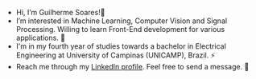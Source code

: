 -  Hi, I’m Guilherme Soares!👋
-  I’m interested in Machine Learning, Computer Vision and Signal Processing. Willing to learn Front-End development for various applications. 🤖
-  I'm in my fourth year of studies towards a bachelor in Electrical Engineering at University of Campinas (UNICAMP), Brazil. ⚡
-  Reach me through my [LinkedIn profile](https://www.linkedin.com/in/gmsoso/). Feel free to send a message. 🤙

<!---
gsoso01/gsoso01 is a ✨ special ✨ repository because its `README.md` (this file) appears on your GitHub profile.
You can click the Preview link to take a look at your changes.
--->
